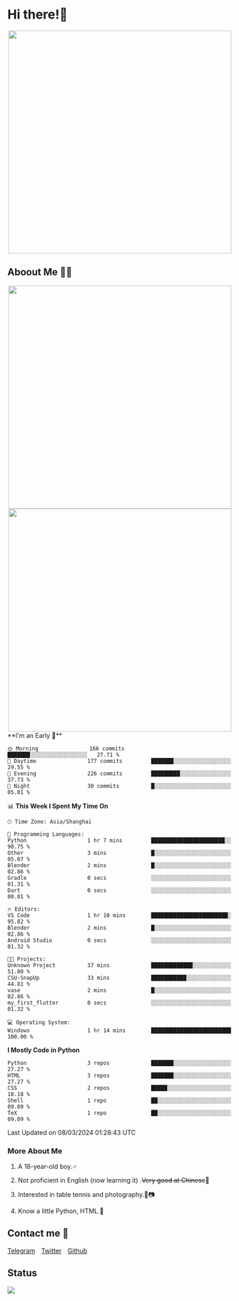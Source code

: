 # Hi there!🎉

<div align=center><img src="https://count.getloli.com/get/@Cicada000?theme=moebooru" width=500px></div>

## Aboout Me 👀💦

<div align=center>
<img src="https://github-readme-stats.vercel.app/api?username=Cicada000&show_icons=true&theme=tokyonight" width=500px>
<br>
<img src="https://github-readme-stats.vercel.app/api/top-langs/?username=Cicada000&show_icons=true&theme=tokyonight&layout=compact" width=500px>
</div>
<!--START_SECTION:waka-->
**I'm an Early 🐤** 

```text
🌞 Morning                166 commits         ███████░░░░░░░░░░░░░░░░░░   27.71 % 
🌆 Daytime                177 commits         ███████░░░░░░░░░░░░░░░░░░   29.55 % 
🌃 Evening                226 commits         █████████░░░░░░░░░░░░░░░░   37.73 % 
🌙 Night                  30 commits          █░░░░░░░░░░░░░░░░░░░░░░░░   05.01 % 
```


📊 **This Week I Spent My Time On** 

```text
🕑︎ Time Zone: Asia/Shanghai

💬 Programming Languages: 
Python                   1 hr 7 mins         ███████████████████████░░   90.75 % 
Other                    3 mins              █░░░░░░░░░░░░░░░░░░░░░░░░   05.07 % 
Blender                  2 mins              █░░░░░░░░░░░░░░░░░░░░░░░░   02.86 % 
Gradle                   0 secs              ░░░░░░░░░░░░░░░░░░░░░░░░░   01.31 % 
Dart                     0 secs              ░░░░░░░░░░░░░░░░░░░░░░░░░   00.01 % 

🔥 Editors: 
VS Code                  1 hr 10 mins        ████████████████████████░   95.82 % 
Blender                  2 mins              █░░░░░░░░░░░░░░░░░░░░░░░░   02.86 % 
Android Studio           0 secs              ░░░░░░░░░░░░░░░░░░░░░░░░░   01.32 % 

🐱‍💻 Projects: 
Unknown Project          37 mins             █████████████░░░░░░░░░░░░   51.00 % 
CSU-SnapUp               33 mins             ███████████░░░░░░░░░░░░░░   44.81 % 
vase                     2 mins              █░░░░░░░░░░░░░░░░░░░░░░░░   02.86 % 
my_first_flutter         0 secs              ░░░░░░░░░░░░░░░░░░░░░░░░░   01.32 % 

💻 Operating System: 
Windows                  1 hr 14 mins        █████████████████████████   100.00 % 
```

**I Mostly Code in Python** 

```text
Python                   3 repos             ███████░░░░░░░░░░░░░░░░░░   27.27 % 
HTML                     3 repos             ███████░░░░░░░░░░░░░░░░░░   27.27 % 
CSS                      2 repos             █████░░░░░░░░░░░░░░░░░░░░   18.18 % 
Shell                    1 repo              ██░░░░░░░░░░░░░░░░░░░░░░░   09.09 % 
TeX                      1 repo              ██░░░░░░░░░░░░░░░░░░░░░░░   09.09 % 
```




 Last Updated on 08/03/2024 01:28:43 UTC
<!--END_SECTION:waka-->

### More About Me

1. A 18-year-old boy.♂

2. Not proficient in English (now learning it) .~~Very good at Chinese~~🤣

3. Interested in table tennis and photography.🏓📷

4. Know a little Python, HTML.🐍


## Contact me 💬

[Telegram](https://t.me/CicadaLYW)&emsp;[Twitter](https://twitter.com/Cicada0001)&emsp;[Github](https://github.com/Cicada000)

## Status
<img src="https://weather-icon.journeyad.repl.co/@hangzhou?v=1" align="left">







